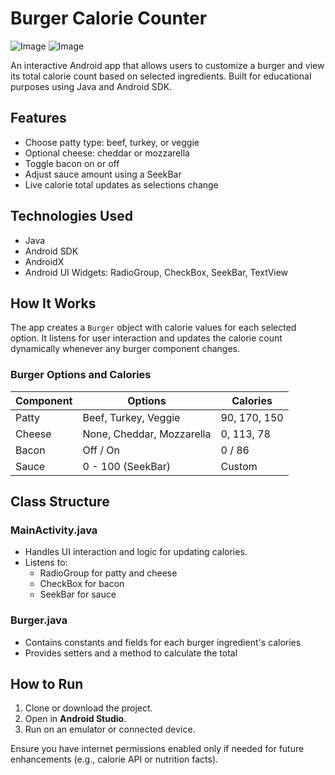 # Burger Calorie Counter

![Image](https://github.com/user-attachments/assets/a19549fd-a1ee-4fd3-949f-ea02109ac548)
![Image](https://github.com/user-attachments/assets/19477ffa-a4c4-4fec-851e-77f704a83775)

An interactive Android app that allows users to customize a burger and view its total calorie count based on selected ingredients. Built for educational purposes using Java and Android SDK.

## Features

- Choose patty type: beef, turkey, or veggie
- Optional cheese: cheddar or mozzarella
- Toggle bacon on or off
- Adjust sauce amount using a SeekBar
- Live calorie total updates as selections change

## Technologies Used

- Java
- Android SDK
- AndroidX
- Android UI Widgets: RadioGroup, CheckBox, SeekBar, TextView

## How It Works

The app creates a `Burger` object with calorie values for each selected option. It listens for user interaction and updates the calorie count dynamically whenever any burger component changes.

### Burger Options and Calories

| Component     | Options         | Calories |
|---------------|------------------|----------|
| Patty         | Beef, Turkey, Veggie | 90, 170, 150 |
| Cheese        | None, Cheddar, Mozzarella | 0, 113, 78 |
| Bacon         | Off / On         | 0 / 86   |
| Sauce         | 0 - 100 (SeekBar) | Custom   |

## Class Structure

### MainActivity.java

- Handles UI interaction and logic for updating calories.
- Listens to:
  - RadioGroup for patty and cheese
  - CheckBox for bacon
  - SeekBar for sauce

### Burger.java

- Contains constants and fields for each burger ingredient's calories
- Provides setters and a method to calculate the total

## How to Run

1. Clone or download the project.
2. Open in **Android Studio**.
3. Run on an emulator or connected device.

Ensure you have internet permissions enabled only if needed for future enhancements (e.g., calorie API or nutrition facts).




